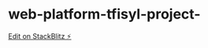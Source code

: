 # web-platform-tfisyl-project-

[Edit on StackBlitz ⚡️](https://stackblitz.com/edit/web-platform-tfisyl)